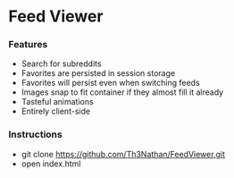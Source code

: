 # Feed Viewer #

### Features ###
  - Search for subreddits
  - Favorites are persisted in session storage
  - Favorites will persist even when switching feeds
  - Images snap to fit container if they almost fill it already
  - Tasteful animations 
  - Entirely client-side


### Instructions ###
  - git clone https://github.com/Th3Nathan/FeedViewer.git
  - open index.html
